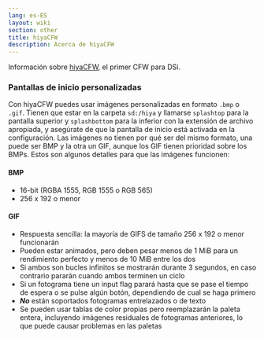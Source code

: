 ```yaml
---
lang: es-ES
layout: wiki
section: other
title: hiyaCFW
description: Acerca de hiyaCFW
---
```


Información sobre [hiyaCFW](https://github.com/RocketRobz/hiyaCFW), el primer CFW para DSi.

### Pantallas de inicio personalizadas
Con hiyaCFW puedes usar imágenes personalizadas en formato `.bmp` o `.gif`. Tienen que estar en la carpeta `sd:/hiya` y llamarse `splashtop` para la pantalla superior y `splashbottom` para la inferior con la extensión de archivo apropiada, y asegúrate de que la pantalla de inicio está activada en la configuración. Las imágenes no tienen por qué ser del mismo formato, una puede ser BMP y la otra un GIF, aunque los GIF tienen prioridad sobre los BMPs. Estos son algunos detalles para que las imágenes funcionen:

#### BMP
- 16-bit (RGBA 1555, RGB 1555 o RGB 565)
- 256 x 192 o menor

#### GIF
- Respuesta sencilla: la mayoría de GIFS de tamaño 256 x 192 o menor funcionarán
- Pueden estar animados, pero deben pesar menos de 1 MiB para un rendimiento perfecto y menos de 10 MiB entre los dos
- Si ambos son bucles infinitos se mostrarán durante 3 segundos, en caso contrario pararán cuando ambos terminen un ciclo
- Si un fotograma tiene un input flag parará hasta que se pase el tiempo de espera o se pulse algún botón, dependiendo de cual se haga primero
- ***No*** están soportados fotogramas entrelazados o de texto
- Se pueden usar tablas de color propias pero reemplazarán la paleta entera, incluyendo imágenes residuales de fotogramas anteriores, lo que puede causar problemas en las paletas
